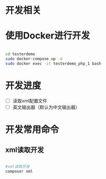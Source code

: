 # 开发相关

# 使用Docker进行开发

```bash

cd testerdemo
sudo docker-compose up -d 
sudo docker exec -it testerdemo_php_1 bash 

```


# 开发进度
* [ ] 读取xml配置文件
* [ ] 英文输出器（默认为中文输出器）

# 开发常用命令

## xml读取开发
```bash

#xml读取开发
composer xml 

```


